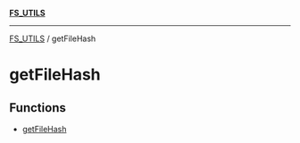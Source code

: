 [**FS_UTILS**](../README.md)

***

[FS_UTILS](../README.md) / getFileHash

# getFileHash

## Functions

- [getFileHash](functions/getFileHash.md)
